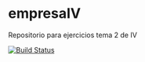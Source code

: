 # empresaIV
Repositorio para ejercicios tema 2 de IV

[![Build Status](https://travis-ci.org/nachobit/empresaIV.svg?branch=master)](https://travis-ci.org/nachobit/empresaIV)
